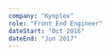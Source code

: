 ```yaml
---
company: "Kynplex"
role: "Front End Engineer"
dateStart: "Oct 2016"
dateEnd: "Jun 2017"
---
```


<!-- Lorem ipsum dolor, sit amet consectetur adipisicing elit. Iure illo neque tempora, voluptatem est quaerat voluptas praesentium ipsa dolorem dignissimos nulla ratione distinctio quae maiores eligendi nostrum? Quibusdam, debitis voluptatum. -->
